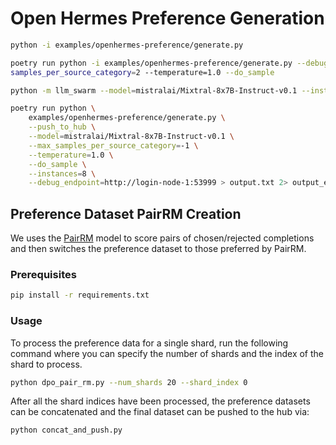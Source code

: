 
# Open Hermes Preference Generation

```bash
python -i examples/openhermes-preference/generate.py

poetry run python -i examples/openhermes-preference/generate.py --debug_endpoint=http://26.0.165.38:47768 --push_to_hub --model=mistralai/Mixtral-8x7B-Instruct-v0.1 --max_
samples_per_source_category=2 --temperature=1.0 --do_sample
```

```bash
python -m llm_swarm --model=mistralai/Mixtral-8x7B-Instruct-v0.1 --instances 8

poetry run python \
    examples/openhermes-preference/generate.py \
    --push_to_hub \
    --model=mistralai/Mixtral-8x7B-Instruct-v0.1 \
    --max_samples_per_source_category=-1 \
    --temperature=1.0 \
    --do_sample \
    --instances=8 \
    --debug_endpoint=http://login-node-1:53999 > output.txt 2> output_error.txt
```

## Preference Dataset PairRM Creation

We uses the [PairRM](https://huggingface.co/llm-blender/PairRM) model to score pairs of chosen/rejected completions and then switches the preference dataset to those preferred by PairRM.

### Prerequisites

```bash
pip install -r requirements.txt
```

### Usage

To process the preference data for a single shard, run the following command where you can specify the number of shards and the index of the shard to process.

```bash
python dpo_pair_rm.py --num_shards 20 --shard_index 0
```

After all the shard indices have been processed, the preference datasets can be concatenated and the final dataset can be pushed to the hub via:

```bash
python concat_and_push.py
```
